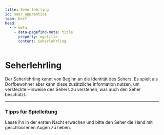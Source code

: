 ```yaml
---
title: Seherlehrling
id: seer_apprentice
team: Dorf
head:
  - - meta
    - data-pagefind-meta: title
      property: og:title
      content: Seherlehrling
---
```


# Seherlehrling <TeamBadge team="Dorf" />

Der Seherlehrling kennt von Beginn an die Identität des Sehers. Es spielt als Dorfbewohner aber kann diese zusätzliche Information nutzen, um versteckte Hinweise des Sehers zu verstehen, was auch den Seher beschützt.

---

### Tipps für Spielleitung
Lasse ihn in der ersten Nacht erwachen und bitte den Seher die Hand mit geschlossenen Augen zu heben.
